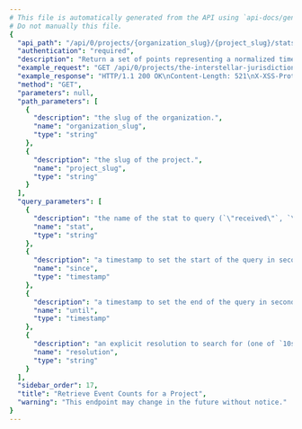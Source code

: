 ```yaml
---
# This file is automatically generated from the API using `api-docs/generate.py`
# Do not manually this file.
{
  "api_path": "/api/0/projects/{organization_slug}/{project_slug}/stats/", 
  "authentication": "required", 
  "description": "Return a set of points representing a normalized timestamp and the\nnumber of events seen in the period.\n\nQuery ranges are limited to Sentry's configured time-series\nresolutions.", 
  "example_request": "GET /api/0/projects/the-interstellar-jurisdiction/pump-station/stats/ HTTP/1.1\nHost: sentry.io\nAuthorization: Bearer <token>", 
  "example_response": "HTTP/1.1 200 OK\nContent-Length: 521\nX-XSS-Protection: 1; mode=block\nContent-Language: en\nX-Content-Type-Options: nosniff\nVary: Accept-Language, Cookie\nAllow: GET, HEAD, OPTIONS\nX-Frame-Options: deny\nContent-Type: application/json\n\n[\n  [\n    1541455200.0, \n    1184\n  ], \n  [\n    1541458800.0, \n    1410\n  ], \n  [\n    1541462400.0, \n    1440\n  ], \n  [\n    1541466000.0, \n    1682\n  ], \n  [\n    1541469600.0, \n    1203\n  ], \n  [\n    1541473200.0, \n    497\n  ], \n  [\n    1541476800.0, \n    661\n  ], \n  [\n    1541480400.0, \n    1481\n  ], \n  [\n    1541484000.0, \n    678\n  ], \n  [\n    1541487600.0, \n    1857\n  ], \n  [\n    1541491200.0, \n    819\n  ], \n  [\n    1541494800.0, \n    1013\n  ], \n  [\n    1541498400.0, \n    1883\n  ], \n  [\n    1541502000.0, \n    1450\n  ], \n  [\n    1541505600.0, \n    1102\n  ], \n  [\n    1541509200.0, \n    1317\n  ], \n  [\n    1541512800.0, \n    1017\n  ], \n  [\n    1541516400.0, \n    813\n  ], \n  [\n    1541520000.0, \n    1189\n  ], \n  [\n    1541523600.0, \n    496\n  ], \n  [\n    1541527200.0, \n    1936\n  ], \n  [\n    1541530800.0, \n    1405\n  ], \n  [\n    1541534400.0, \n    617\n  ], \n  [\n    1541538000.0, \n    1533\n  ]\n]", 
  "method": "GET", 
  "parameters": null, 
  "path_parameters": [
    {
      "description": "the slug of the organization.", 
      "name": "organization_slug", 
      "type": "string"
    }, 
    {
      "description": "the slug of the project.", 
      "name": "project_slug", 
      "type": "string"
    }
  ], 
  "query_parameters": [
    {
      "description": "the name of the stat to query (`\"received\"`, `\"rejected\"`, `\"blacklisted\"`, `generated`)", 
      "name": "stat", 
      "type": "string"
    }, 
    {
      "description": "a timestamp to set the start of the query in seconds since UNIX epoch.", 
      "name": "since", 
      "type": "timestamp"
    }, 
    {
      "description": "a timestamp to set the end of the query in seconds since UNIX epoch.", 
      "name": "until", 
      "type": "timestamp"
    }, 
    {
      "description": "an explicit resolution to search for (one of `10s`, `1h`, and `1d`)", 
      "name": "resolution", 
      "type": "string"
    }
  ], 
  "sidebar_order": 17, 
  "title": "Retrieve Event Counts for a Project", 
  "warning": "This endpoint may change in the future without notice."
}
---
```

